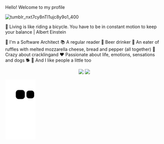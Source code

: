 Hello! Welcome to my profile

![tumblr_nxt7cy8nTI1ujc8y9o1_400](https://user-images.githubusercontent.com/109520132/198833703-14c2023a-d6c1-45eb-8b6d-64c14f5c3e3d.gif)

🚵 Living is like riding a bicycle. You have to be in constant motion to keep your balance | Albert Einstein

👷 I'm a Software Architect
📚 A regular reader
🍻 Beer drinker
🧀 An eater of ruffles with melted mozzarella cheese, bread and pepper (all together)
🥓 Crazy about cracklingand
❤️ Passionate about life, emotions, sensations and dogs 🐕
🙋 And I like people a little too

<div align="center" dir="auto">
  <img height="150px" src="https://github-readme-stats.vercel.app/api?username=alanrezendeee&show_icons=true&theme=merko" style="max-width: 100%;">
  <img height="150px" src="https://github-readme-stats.vercel.app/api/top-langs/?username=alanrezendeee&layout=compact&theme=merko&hide=html" style="max-width: 100%;"></a>
</div>

<!-- <div align="center" dir="auto">
  <img height="150px" src="https://github-readme-stats.vercel.app/api?username=alanrezendeee&show_icons=true&theme=merko" style="max-width: 100%;">
  <img height="150px" src="https://github-readme-stats.vercel.app/api/top-langs/?username=alanrezendeee&layout=compact&theme=merko" style="max-width: 100%;"></a>
</div> -->

![snake gif](https://github.com/alanrezendeee/alanrezendeee/blob/output/github-contribution-grid-snake.svg)

<!-- [![Readme Card](https://github-readme-stats.vercel.app/api/pin/?username=alanrezendeee&repo=boxapp-api&theme=merko&show_owner=true)](https://github.com/alanrezendeee/boxapp-api) -->
